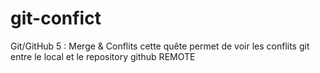 # git-confict
Git/GitHub 5 : Merge &amp; Conflits
cette quête permet de voir les conflits git entre le local et le repository github
REMOTE
